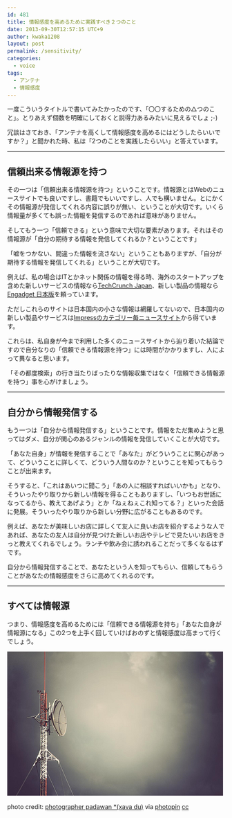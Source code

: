 ```yaml
---
id: 481
title: 情報感度を高めるために実践すべき２つのこと
date: 2013-09-30T12:57:15 UTC+9
author: kwaka1208
layout: post
permalink: /sensitivity/
categories:
  - voice
tags:
  - アンテナ
  - 情報感度
---
```

一度こういうタイトルで書いてみたかったのです、「〇〇するための△つのこと」。とりあえず個数を明確にしておくと説得力あるみたいに見えるでしょ ;-)

冗談はさておき、「アンテナを高くして情報感度を高めるにはどうしたらいいですか？」と聞かれた時、私は「2つのことを実践したらいい」と答えています。

- - -
## 信頼出来る情報源を持つ
その一つは「信頼出来る情報源を持つ」ということです。情報源とはWebのニュースサイトでも良いですし、書籍でもいいですし、人でも構いません。とにかくその情報源が発信してくれる内容に誤りが無い、ということが大切です。いくら情報量が多くても誤った情報を発信するのであれば意味がありません。

そしてもう一つ「信頼できる」という意味で大切な要素があります。それはその情報源が「自分の期待する情報を発信してくれるか？ということです」

「嘘をつかない、間違った情報を流さない」ということもありますが、「自分が期待する情報を発信してくれる」ということが大切です。

例えば、私の場合はITとかネット関係の情報を得る時、海外のスタートアップを含めた新しいサービスの情報なら[TechCrunch Japan](http://jp.techcrunch.com)、新しい製品の情報なら[Engadget 日本版](http://japanese.engadget.com)を頼っています。

ただしこれらのサイトは日本国内の小さな情報は網羅してないので、日本国内の新しい製品やサービスは[Impressのカテゴリー毎ニュースサイト](http://www.watch.impress.co.jp)から得ています。

これらは、私自身が今まで利用した多くのニュースサイトから辿り着いた結論ですので自分なりの「信頼できる情報源を持つ」には時間がかかりますし、人によって異なると思います。

「その都度検索」の行き当たりばったりな情報収集ではなく「信頼できる情報源を持つ」事を心がけましょう。

- - -
## 自分から情報発信する
もう一つは「自分から情報発信する」ということです。情報をただ集めようと思ってはダメ、自分が関心のあるジャンルの情報を発信していくことが大切です。

「あなた自身」が情報を発信することで「あなた」がどういうことに関心があって、どういうことに詳しくて、どういう人間なのか？ということを知ってもらうことが出来ます。

そうすると、「これはあいつに聞こう」「あの人に相談すればいいかも」となり、そういったやり取りから新しい情報を得ることもありますし、「いつもお世話になってるから、教えてあげよう」とか「ねぇねぇこれ知ってる？」といった会話に発展。そういったやり取りから新しい分野に広がることもあるのです。

例えば、あなたが美味しいお店に詳しくて友人に良いお店を紹介するような人であれば、あなたの友人は自分が見つけた新しいお店やテレビで見たいいお店をきっと教えてくれるでしょう。ランチや飲み会に誘われることだって多くなるはずです。

自分から情報発信することで、あなたという人を知ってもらい、信頼してもらうことがあなたの情報感度をさらに高めてくれるのです。

- - -
## すべては情報源
つまり、情報感度を高めるためには「信頼できる情報源を持ち」「あなた自身が情報源になる」この2つを上手く回していけばおのずと情報感度は高まって行くでしょう。

![sensitivity](/assets/images/2013/09/medium_3029161041.jpg)

photo credit: [photographer padawan *(xava du)](http://www.flickr.com/photos/7933170@N03/3029161041/) via [photopin](http://photopin.com) [cc](http://creativecommons.org/licenses/by-nc-nd/2.0/)
